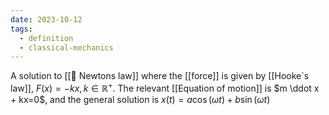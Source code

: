 ```yaml
---
date: 2023-10-12
tags:
  - definition
  - classical-mechanics
---
```

A solution to [[📗 Newtons law]] where the [[force]] is given by [[Hooke`s law]], $F(x) = -kx, k \in \mathbb{R}^+$. The relevant [[Equation of motion]] is $m \ddot x + kx=0$, and the general solution is $x(t) = a \cos( \omega t) + b \sin ( \omega t)$ 